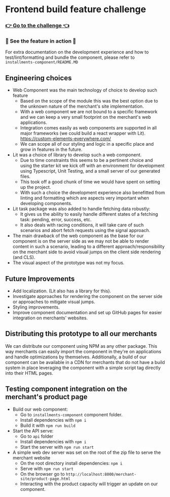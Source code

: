 # Frontend build feature challenge
### [👉 Go to the challenge 👈](./CHALLENGE.md)

### 🚀 See the feature in action 🚀


For extra documentation on the development experience and how to test/lint/formatting and bundle the component, please refer to `installments-component/README.MD`

## Engineering choices
- Web Component was the main technology of choice to develop such feature
    - Based on the scope of the module this was the best option due to the unknown nature of the merchant's site implementation.
    - With a web component we are not bound to a specific framework and we can keep a very small footprint on the merchant's web applications.
    - Integration comes easily as web components are supported in all major frameworks (we could build a react wrapper with Lit). https://custom-elements-everywhere.com/
    - We can scope all of our styling and logic in a specific place and grow in features in the future.
- Lit was a choice of library to develop such a web component.
    - Due to time constraints this seems to be a pertinent choice and using the starter kit we kick off with an environment for development using  Typescript, Unit Testing, and a small server of our generated files.
    - This took off a good chunk of time we would have spent on setting up the project.
    - With such a choice the development experience also benefitted from linting and formatting which are aspects very important when developing components.
- Lit task package was also added to handle fetching data robustly:
    - It gives us the ability to easily handle different states of a fetching task: pending, error, success, etc.
    - It also deals with racing conditions, it will take care of such scenarios and abort fetch requests using the signal approach.
- The main drawback of the web component as the base for our component is on the server side as we may not be able to render content in such a scenario, leading to a different approach/responsibility on the merchant side to avoid visual jumps on the client side rendering (and CLS).
- The visual aspect of the prototype was not my focus.

## Future Improvements
- Add localization. (Lit also has a library for this).
- Investigate approaches for rendering the component on the server side or approaches to mitigate visual jumps.
- Styling improvements.
- Improve component documentation and set up GitHub pages for easier integration on merchants' websites.

## Distributing this prototype to all our merchants
We can distribute our component using NPM as any other package. This way merchants can easily import the component in they're on applications and handle optimizations by themselves. Additionally, a build of our component can be available in a CDN for merchants that do not have a build system in place leveraging the component with a simple script tag directly into their HTML pages.
## Testing component integration on the merchant's product page
- Build our web component:
    - Go to `installments-component` component folder.
    - Install dependencies with `npm i`
    - Build it with `npm run build`
- Start the API serve:
    - Go to `api` folder
    - Install dependencies with `npm i`
    - Start the server with `npm run start`
- A simple web dev server was set on the root of the zip file to serve the merchant website
    - On the root directory install dependencies: `npm i`
    - Serve with `npm run start`
    - On the browser go to `http://localhost:8000/merchant-site/product-page.html`
    - Interacting with the product capacity will trigger an update on our component.